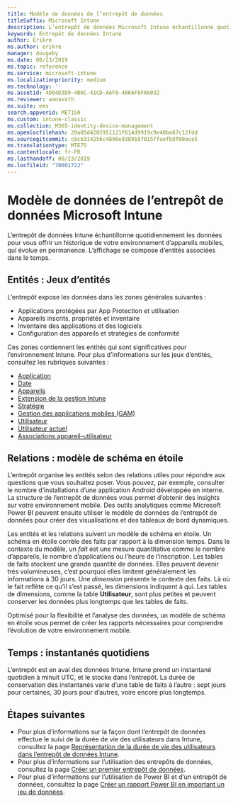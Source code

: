 ```yaml
---
title: Modèle de données de l’entrepôt de données
titleSuffix: Microsoft Intune
description: L’entrepôt de données Microsoft Intune échantillonne quotidiennement les données pour vous offrir un historique de votre environnement mobile en constante évolution.
keywords: Entrepôt de données Intune
author: Erikre
ms.author: erikre
manager: dougeby
ms.date: 08/23/2019
ms.topic: reference
ms.service: microsoft-intune
ms.localizationpriority: medium
ms.technology: ''
ms.assetid: 4D04D3D9-4B6C-41CD-AAF8-466AF8FA6032
ms.reviewer: aanavath
ms.suite: ems
search.appverid: MET150
ms.custom: intune-classic
ms.collection: M365-identity-device-management
ms.openlocfilehash: 29a05d4205951121f614d9919c9e40ba67c12fdd
ms.sourcegitcommit: c8cb314256c4896e838918f015ffaefb8f00ace5
ms.translationtype: MTE75
ms.contentlocale: fr-FR
ms.lasthandoff: 08/23/2019
ms.locfileid: "70001722"
---
```

# <a name="microsoft-intune-data-warehouse-data-model"></a>Modèle de données de l’entrepôt de données Microsoft Intune

L’entrepôt de données Intune échantillonne quotidiennement les données pour vous offrir un historique de votre environnement d’appareils mobiles, qui évolue en permanence. L’affichage se compose d’entités associées dans le temps.

## <a name="entities-entity-sets"></a>Entités : Jeux d’entités

L’entrepôt expose les données dans les zones générales suivantes :

- Applications protégées par App Protection et utilisation
- Appareils inscrits, propriétés et inventaire
- Inventaire des applications et des logiciels
- Configuration des appareils et stratégies de conformité

Ces zones contiennent les entités qui sont significatives pour l’environnement Intune. Pour plus d’informations sur les jeux d’entités, consultez les rubriques suivantes :

- [Application](reports-ref-application.md)
- [Date](reports-ref-date.md)
- [Appareils](reports-ref-devices.md)
- [Extension de la gestion Intune](reports-ref-intunemanagementextension.md)
- [Stratégie](reports-ref-policy.md)
- [Gestion des applications mobiles (GAM)](reports-ref-mobile-app-management.md)
- [Utilisateur](reports-ref-user.md)
- [Utilisateur actuel](reports-ref-current-user.md)
- [Associations appareil-utilisateur](reports-ref-user-device.md)

## <a name="relationships-star-schema-model"></a>Relations : modèle de schéma en étoile

L’entrepôt organise les entités selon des relations utiles pour répondre aux questions que vous souhaitez poser. Vous pouvez, par exemple, consulter le nombre d’installations d’une application Android développée en interne. La structure de l’entrepôt de données vous permet d’obtenir des insights sur votre environnement mobile. Des outils analytiques comme Microsoft Power BI peuvent ensuite utiliser le modèle de données de l’entrepôt de données pour créer des visualisations et des tableaux de bord dynamiques.

Les entités et les relations suivent un modèle de schéma en étoile. Un schéma en étoile corrèle des faits par rapport à la dimension temps. Dans le contexte du modèle, un *fait* est une mesure quantitative comme le nombre d’appareils, le nombre d’applications ou l’heure de l’inscription. Les tables de faits stockent une grande quantité de données. Elles peuvent devenir très volumineuses, c’est pourquoi elles limitent généralement les informations à 30 jours. Une *dimension* présente le contexte des faits. Là où le fait reflète ce qu’il s’est passé, les dimensions indiquent à qui. Les tables de dimensions, comme la table **Utilisateur**, sont plus petites et peuvent conserver les données plus longtemps que les tables de faits. 

Optimisé pour la flexibilité et l’analyse des données, un modèle de schéma en étoile vous permet de créer les rapports nécessaires pour comprendre l’évolution de votre environnement mobile.

## <a name="time-daily-snapshots"></a>Temps : instantanés quotidiens

L’entrepôt est en aval des données Intune. Intune prend un instantané quotidien à minuit UTC, et le stocke dans l’entrepôt. La durée de conservation des instantanés varie d’une table de faits à l’autre : sept jours pour certaines, 30 jours pour d’autres, voire encore plus longtemps.

## <a name="next-steps"></a>Étapes suivantes

- Pour plus d’informations sur la façon dont l’entrepôt de données effectue le suivi de la durée de vie des utilisateurs dans Intune, consultez la page [Représentation de la durée de vie des utilisateurs dans l’entrepôt de données Intune](reports-ref-user-timeline.md).
- Pour plus d’informations sur l’utilisation des entrepôts de données, consultez la page [Créer un premier entrepôt de données](https://www.codeproject.com/Articles/652108/Create-First-Data-WareHouse).
- Pour plus d’informations sur l’utilisation de Power BI et d’un entrepôt de données, consultez la page [Créer un rapport Power BI en important un jeu de données](https://powerbi.microsoft.com/documentation/powerbi-service-create-a-new-report/). 
